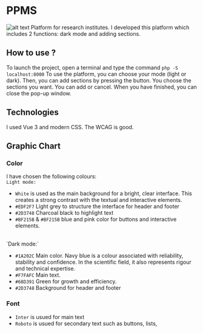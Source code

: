 # PPMS
![alt text](https://ppms.us/stratocore.png)
Platform for research institutes. I developed this platform which includes 2 functions: dark mode and adding sections.

## How to use ?
To launch the project, open a terminal and type the command `php -S localhost:8000`
To use the platform, you can choose your mode (light or dark). Then, you can add sections by pressing the button. You choose the sections you want. You can add or cancel. When you have finished, you can close the pop-up window.

## Technologies

I used Vue 3 and modern CSS. The WCAG is good.

## Graphic Chart

### Color

I have chosen the following colours:
<br>
`Light mode:`

- `White` is used as the main background for a bright, clear interface. This creates a strong contrast with the textual and interactive elements.
- `#EDF2F7` Light grey to structure the interface for header and footer
- `#2D3748` Charcoal black to highlight text
- `#BF215B` & `#BF215B` blue and pink color for buttons and interactive elements.
<br>
`Dark mode:`

- `#1A202C` Main color. Navy blue is a colour associated with reliability, stability and confidence. In the scientific field, it also represents rigour and technical expertise.
- `#F7FAFC` Main text.
- `#68D391` Green for growth and efficiency.
- `#2D3748` Background for header and footer

### Font

- `Inter` is usued for main text
- `Roboto` is usued for secondary text such as buttons, lists,
